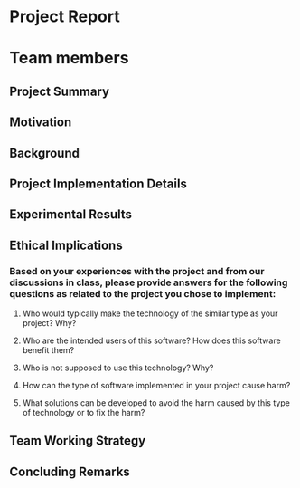 # Project Report
# Team members

## Project Summary 

## Motivation

## Background

## Project Implementation Details

## Experimental Results

## Ethical Implications

### Based on your experiences with the project and from our discussions in class, please provide answers for the following questions as related to the project you chose to implement:

1. Who would typically make the technology of the similar type as your project? Why?

2. Who are the intended users of this software? How does this software benefit them?

3. Who is not supposed to use this technology? Why?

4. How can the type of software implemented in your project cause harm?

5. What solutions can be developed to avoid the harm caused by this type of technology or to fix the harm?

## Team Working Strategy


## Concluding Remarks